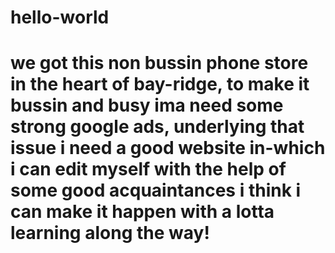 # hello-world 
# we got this non bussin phone store in the heart of bay-ridge, to make it bussin and busy ima need some strong google ads, underlying that issue i need a good website in-which i can edit myself with the help of some good acquaintances i think i can make it happen with a lotta learning along the way!

